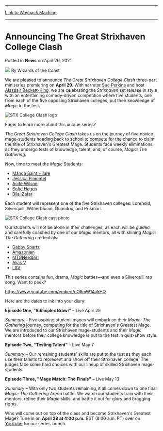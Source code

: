 
---
[Link to Wayback Machine](https://web.archive.org/web/20210428103219/https://magic.wizards.com/en/articles/archive/news/announcing-great-strixhaven-college-clash-2021-04-26?utm_source=dlvr.it&utm_medium=twitter)

[_metadata_:author]:- "Wizards of the Coast"
[_metadata_:description]:- "Three weeks. Ten personalities. Five colleges. One title: Strixhaven's Greatest Mage. Watch to see who comes out on top!"
[_metadata_:generator]:- "Drupal 7 (http://drupal.org)"
[_metadata_:node]:- "1541735"
[_metadata_:publish_date]:- "2021-04-26"
[_metadata_:source]:- "div-main-content"
[_metadata_:title]:- "Announcing The Great Strixhaven College Clash"
[_metadata_:wayback_capture_timestamp]:- "2021-04-28 10:32:19"
[_metadata_:wayback_raw_url]:- "https://web.archive.org/web/20210428103219id_/https://magic.wizards.com/en/articles/archive/news/announcing-great-strixhaven-college-clash-2021-04-26?utm_source=dlvr.it&utm_medium=twitter"
[_metadata_:wayback_url]:- "https://magic.wizards.com/en/articles/archive/news/announcing-great-strixhaven-college-clash-2021-04-26?utm_source=dlvr.it&utm_medium=twitter"
---


Announcing The Great Strixhaven College Clash
=============================================



 Posted in **News**
 on April 26, 2021 






![](https://media.magic.wizards.com/styles/auth_small/public/images/person/wizards_author.jpg)
By Wizards of the Coast











We are pleased to announce *The Great Strixhaven College Clash* three-part miniseries premiering on **April 29**. With narrator [Sue Perkins](https://twitter.com/sueperkins?lang=en) and host [Alasdair Beckett-King](https://www.youtube.com/channel/UCq5btGtqdn4CpvU0xTXaelA), we are celebrating the *Strixhaven* set release in style with an entertaining comedy-driven competition where five students, one from each of the five opposing Strixhaven colleges, put their knowledge of *Magic* to the test.


![STX College Clash logo](https://media.wizards.com/2021/images/daily/XOM5Tnh6Ol.jpg)


Eager to learn more about this unique series?  
  
*The Great Strixhaven College Clash* takes us on the journey of five novice mage-students heading back to school to compete for the chance to claim the title of Strixhaven's Greatest Mage. Students face weekly eliminations as they undergo tests of knowledge, talent, and, of course, *Magic: The Gathering*.


Now, time to meet the *Magic* Students:


* [Manga Saint Hilare](https://twitter.com/MangaStHilare?ref_src=twsrc%5Egoogle%7Ctwcamp%5Eserp%7Ctwgr%5Eauthor)
* [Jessica Pimentel](https://www.instagram.com/thecrusher007/?hl=en)
* [Aoife Wilson](https://twitter.com/AoifeLockhart?ref_src=twsrc%5Egoogle%7Ctwcamp%5Eserp%7Ctwgr%5Eauthor)
* [Sofie Hagen](https://twitter.com/sofiehagen?lang=en)
* [Bilal Zafar](https://twitter.com/Zafarcakes?ref_src=twsrc%5Egoogle%7Ctwcamp%5Eserp%7Ctwgr%5Eauthor)

Each student will represent one of the five Strixhaven colleges: Lorehold, Silverquill, Witherbloom, Quandrix, and Prismari.


![STX College Clash cast photo](https://media.wizards.com/2021/images/daily/VsDuNjAuZp.jpg)


Our students will not be alone in their challenges, as each will be guided and carefully coached by one of our *Magic* mentors, all with shining *Magic: The Gathering* credentials:


* [Gabby Spartz](https://twitter.com/GabySpartz)
* [Amazonian](https://twitter.com/coL_Amazonian)
* [MTGNerdGirl](https://twitter.com/mtgnerdgirl)
* [Alias V](https://twitter.com/coL_AliasV)
* [LSV](https://twitter.com/lsv)

This series contains fun, drama, *Magic* battles—and even a Silverquill rap song. Want to peek?


<https://www.youtube.com/embed/nO8mW14a5HQ>


Here are the dates to ink into your diary:  
  
**Episode One, "Biblioplex Brawl"** – Live April 29  
  
*Summary* – Five aspiring student-mages will embark on their *Magic: The Gathering* journey, competing for the title of Strixhaven's Greatest Mage. We are introduced to our Strixhaven mage-students and their *Magic* mentors before their college knowledge is put to the test in quiz-show style.  
  
**Episode Two, "Testing Talent"** – Live May 7  
  
*Summary* – Our remaining students' skills are put to the test as they each use their talents to represent and show off their Strixhaven college. The judges face some hard choices with our lineup of skilled Strixhaven mage-students.  
  
**Episode Three, "Mage Match: The Finals"** – Live May 13  
  
*Summary* – With only two students remaining, it all comes down to one final *Magic: The Gathering Arena* battle. We watch our students train with their mentors, refine their *Magic* skills, and battle it out for glory and bragging rights.  
  

Who will come out on top of the class and become Strixhaven's Greatest Mage? Tune in on **April 29 at 4:00 p.m.** BST (8:00 a.m. PT) over on [YouTube](https://www.youtube.com/c/Magicthegathering/) for our series launch.







